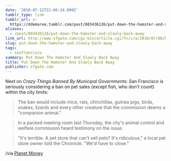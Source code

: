 ```yaml
---
date: '2010-07-12T21:06:24.000Z'
tumblr_type: link
tumblr_url: >-
  https://ddemaree.tumblr.com/post/803436126/put-down-the-hamster-and-slowly-back-away
aliases:
  - /post/803436126/put-down-the-hamster-and-slowly-back-away
link_url: http://www.sfgate.com/cgi-bin/article.cgi?f=/c/a/2010/07/08/MN9L1EAT90.DTL
slug: put-down-the-hamster-and-slowly-back-away
tags:
  - sanfrancisco
summary: Put Down The Hamster And Slowly Back Away
title: Put Down The Hamster And Slowly Back Away
publisher: sfgate.com
---
```


Next on _Crazy Things Banned By Municipal Governments_: San Francisco is seriously considering a ban on pet sales (except fish, who don't count) within the city limits:

> The ban would include mice, rats, chinchillas, guinea pigs, birds, snakes, lizards and every other creature that the commission deems a "companion animal."

> In a packed meeting room last Thursday, the city's animal control and welfare commission heard testimony on the issue.

> "It's terrible. A pet store that can't sell pets? It's ridiculous," a local pet store owner told the Chronicle. "We'd have to close."

/via [Planet Money](http://www.npr.org/blogs/money/2010/07/12/128468316/san-francisco-plots-a-war-on-pets)